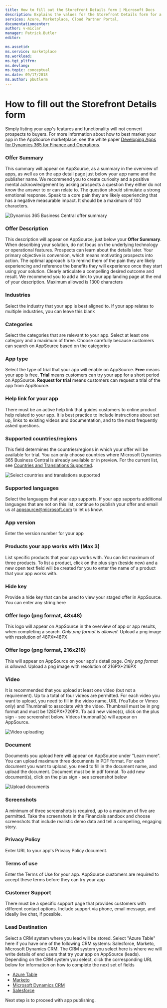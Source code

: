 ```yaml
---
title: How to fill out the Storefront Details form | Microsoft Docs
description: Explains the values for the Storefront Details form for a new Dynamics 365 Business Central app.
services: Azure, Marketplace, Cloud Partner Portal, 
documentationcenter:
author: v-miclar
manager: Patrick.Butler  
editor:

ms.assetid: 
ms.service: marketplace
ms.workload: 
ms.tgt_pltfrm: 
ms.devlang: 
ms.topic: conceptual
ms.date: 09/17/2018
ms.author: pbutlerm
---
```



How to fill out the Storefront Details form
===========================================

Simply listing your app's features and functionality will not convert
prospects to buyers. For more information about how to best market your
app in the AppSource marketplace, see the white paper 
[Developing Apps for Dynamics 365 for Finance and Operations](https://go.microsoft.com/fwlink/?linkid=841518).  


### Offer Summary

This summary will appear on AppSource, as a summary in the overview of
apps, as well as on the app detail page just below your app name and the
publisher name. We recommend you to create curiosity and a positive
mental acknowledgement by asking prospects a question they either do not
know the answer to or can relate to. The question should stimulate a
strong emotional response. Speak to a core pain they are likely
experiencing that has a negative measurable impact. It should be a
maximum of 100 characters.

![Dynamics 365 Business Central offer summary](./media/d365-financials/image018.png)


### Offer Description

This description will appear on AppSource, just below your
**Offer Summary**. When describing your solution, do not focus on the
underlying technology or operational features. Prospects can learn about
the details later. Your primary objective is conversion, which means
motivating prospects into action. The optimal approach is to remind them
of the pain they are likely experiencing and reference the benefits they
will experience once they start using your solution. Clearly articulate
a compelling desired outcome and result. We recommend you to add a link
to your app landing page at the end of your description. Maximum allowed
is 1300 characters

### Industries

Select the industry that your app is best aligned to. If your app
relates to multiple industries, you can leave this blank

### Categories

Select the categories that are relevant to your app. Select at
least one category and a maximum of three. Choose carefully
because customers can search on AppSource based on the categories

### App type

Select the type of trial that your app will enable on AppSource.
**Free** means your app is free. **Trial** means customers can try your
app for a short period on AppSource. **Request for trial** means
customers can request a trial of the app from AppSource.

### Help link for your app

There must be an active help link that guides customers to online
product help related to your app. It is best practice to include
instructions about set up, links to existing videos and documentation,
and to the most frequently asked questions.

### Supported countries/regions

This field determines the countries/regions in which your offer will be
available for trial. You can only choose countries where Microsoft
Dynamics 365 Business Central is already available or in preview. For the current list, see
[Countries and Translations Supported](https://docs.microsoft.com/dynamics-nav/compliance/apptest-countries-and-translations).

![Select countries and translations supported](./media/d365-financials/image008.png)


### Supported languages

Select the languages that your app supports. If your app supports
additional languages that are not on this list, continue to publish your
offer and email us at <appsource@microsoft.com> to let us know.

### App version

Enter the version number for your app

### Products your app works with (Max 3)

List specific products that your app works with. You can list maximum of
three products. To list a product, click on the plus sign (beside new) and a
new open text field will be created for you to enter the name of a
product that your app works with.

### Hide key

Provide a hide key that can be used to view your staged offer in
AppSource. You can enter any string here

### Offer logo (png format, 48x48)

This logo will appear on AppSource in the overview of app or app results,
when completing a search. *Only png format is allowed.*  Upload a png
image with resolution of 48PX\*48PX

### Offer logo (png format, 216x216)

This will appear on AppSource on your app's detail page. *Only png
format is allowed.* Upload a png image with resolution of 216PX\*216PX

### Video

It is recommended that you upload at least one video (but not a
requirement). Up to a total of four videos are permitted. For each video
you want to upload, you need to fill in the video name, URL (YouTube or
Vimeo only) and Thumbnail to associate with the video. Thumbnail must be
in png format and must be 1280PX\*720PX. To add new video(s), click on
the plus sign - see screenshot below. Videos thumbnail(s) will appear on
AppSource.

![Video uploading](./media/d365-financials/image009.png)


### Document

Documents you upload here will appear on AppSource under \"Learn more\".
You can upload maximum three documents in PDF format. For each document
you want to upload, you need to fill in the document name, and upload
the document. Document must be in pdf format. To add new document(s),
click on the plus sign - see screenshot below

![Upload documents](./media/d365-financials/image010.png)


### Screenshots

A minimum of three screenshots is required, up to a maximum of five are
permitted. Take the screenshots in the Financials sandbox and
choose screenshots that include realistic demo data and tell a
compelling, engaging story.

### Privacy Policy

Enter URL to your app's Privacy Policy document.

### Terms of use

Enter the Terms of Use for your app. AppSource customers are required to
accept these terms before they can try your app

### Customer Support

There must be a specific support page that provides customers with
different contact options. Include support via phone, email message, and
ideally live chat, if possible.

### Lead Destination

Select a CRM system where you lead will be stored. Select \"Azure
Table\" here if you have one of the following CRM systems: Salesforce,
Marketo, Microsoft Dynamics CRM. The CRM system you select here is where
we will write details of end users that try your app on AppSource
(leads). Depending on the CRM system you select, click the corresponding
URL below for information on how to complete the next set of fields

-   [Azure Table](./cloud-partner-portal-lead-management-instructions-azure-table.md)
-   [Marketo](./cloud-partner-portal-lead-management-instructions-marketo.md)
-   [Microsoft Dynamics CRM](./cloud-partner-portal-lead-management-instructions-dynamics.md)
-   [Salesforce](./cloud-partner-portal-lead-management-instructions-salesforce.md)

Next step is to proceed with app publishing.
